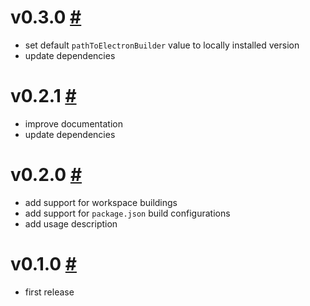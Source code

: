 # v0.3.0 [#](https://github.com/idleberg/vscode-electron-builder/releases/tag/0.3.0)

- set default `pathToElectronBuilder` value to locally installed version
- update dependencies

# v0.2.1 [#](https://github.com/idleberg/vscode-electron-builder/releases/tag/0.2.1)

- improve documentation
- update dependencies

# v0.2.0 [#](https://github.com/idleberg/vscode-electron-builder/releases/tag/0.2.0)

- add support for workspace buildings
- add support for `package.json` build configurations
- add usage description

# v0.1.0 [#](https://github.com/idleberg/vscode-electron-builder/releases/tag/0.1.0)

- first release
